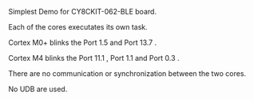 Simplest Demo for CY8CKIT-062-BLE board.

Each of the cores executates its own task.

Cortex M0+ blinks the Port 1.5 and Port 13.7 .

Cortex M4 blinks the Port 11.1 , Port 1.1 and Port 0.3 .

There are no communication or synchronization between the two cores.

No UDB are used.
